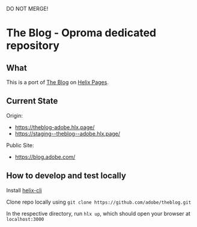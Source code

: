 DO NOT MERGE!

# The Blog - Oproma dedicated repository

## What

This is a port of [The Blog](https://theblog.adobe.com) on [Helix Pages](https://helix-pages--adobe.hlx.page).


## Current State

Origin:

- https://theblog-adobe.hlx.page/
- https://staging--theblog--adobe.hlx.page/

Public Site:

- https://blog.adobe.com/


## How to develop and test locally

Install [helix-cli](https://github.com/adobe/helix-cli)

Clone repo locally using `git clone https://github.com/adobe/theblog.git` 

In the respective directory, run `hlx up`, which should open your browser at `localhost:3000`

